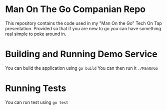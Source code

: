 # Man On The Go Companian Repo

This repository contains the code used in my "Man On the Go" Tech On Tap presentation. Provided so that if you are new to go you can have something real simple to poke around in.

# Building and Running Demo Service

You can build the application using
`go build`
You can then run it
`./ManOnGo`

# Running Tests
You can run test using 
`go test`